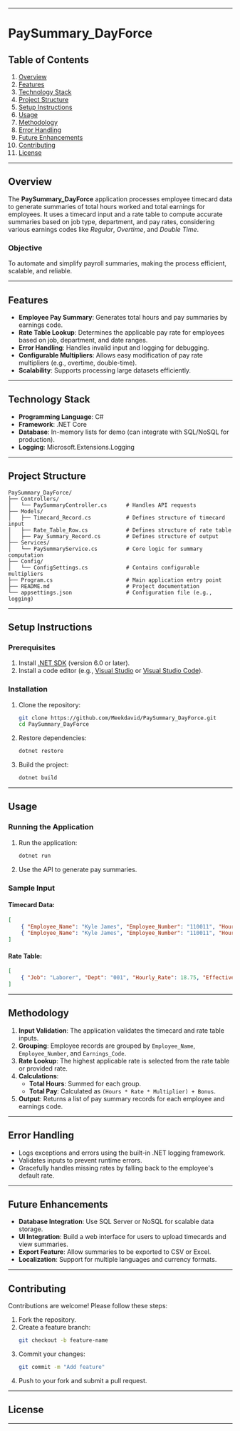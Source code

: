 

---

# **PaySummary_DayForce**

## **Table of Contents**
1. [Overview](#overview)  
2. [Features](#features)  
3. [Technology Stack](#technology-stack)  
4. [Project Structure](#project-structure)  
5. [Setup Instructions](#setup-instructions)  
6. [Usage](#usage)  
7. [Methodology](#methodology)  
8. [Error Handling](#error-handling)  
9. [Future Enhancements](#future-enhancements)  
10. [Contributing](#contributing)  
11. [License](#license)  

---

## **Overview**
The **PaySummary_DayForce** application processes employee timecard data to generate summaries of total hours worked and total earnings for employees. It uses a timecard input and a rate table to compute accurate summaries based on job type, department, and pay rates, considering various earnings codes like *Regular*, *Overtime*, and *Double Time*.

### **Objective**
To automate and simplify payroll summaries, making the process efficient, scalable, and reliable.

---

## **Features**
- **Employee Pay Summary**: Generates total hours and pay summaries by earnings code.  
- **Rate Table Lookup**: Determines the applicable pay rate for employees based on job, department, and date ranges.  
- **Error Handling**: Handles invalid input and logging for debugging.  
- **Configurable Multipliers**: Allows easy modification of pay rate multipliers (e.g., overtime, double-time).  
- **Scalability**: Supports processing large datasets efficiently.  

---

## **Technology Stack**
- **Programming Language**: C#  
- **Framework**: .NET Core  
- **Database**: In-memory lists for demo (can integrate with SQL/NoSQL for production).  
- **Logging**: Microsoft.Extensions.Logging  

---

## **Project Structure**
```plaintext
PaySummary_DayForce/
├── Controllers/
│   └── PaySummaryController.cs      # Handles API requests
├── Models/
│   ├── Timecard_Record.cs           # Defines structure of timecard input
│   ├── Rate_Table_Row.cs            # Defines structure of rate table
│   ├── Pay_Summary_Record.cs        # Defines structure of output
├── Services/
│   └── PaySummaryService.cs         # Core logic for summary computation
├── Config/
│   └── ConfigSettings.cs            # Contains configurable multipliers
├── Program.cs                       # Main application entry point
├── README.md                        # Project documentation
└── appsettings.json                 # Configuration file (e.g., logging)
```

---

## **Setup Instructions**

### Prerequisites
1. Install [.NET SDK](https://dotnet.microsoft.com/download) (version 6.0 or later).  
2. Install a code editor (e.g., [Visual Studio](https://visualstudio.microsoft.com/) or [Visual Studio Code](https://code.visualstudio.com/)).  

### Installation
1. Clone the repository:  
   ```bash
   git clone https://github.com/Meekdavid/PaySummary_DayForce.git
   cd PaySummary_DayForce
   ```
2. Restore dependencies:  
   ```bash
   dotnet restore
   ```
3. Build the project:  
   ```bash
   dotnet build
   ```

---

## **Usage**
### Running the Application
1. Run the application:  
   ```bash
   dotnet run
   ```
2. Use the API to generate pay summaries.

### Sample Input
#### Timecard Data:
```json
[
    { "Employee_Name": "Kyle James", "Employee_Number": "110011", "Hours": 40, "Rate": 18.75, "Earnings_Code": "Regular", "Job_Worked": "Laborer", "Dept_Worked": "001", "Date_Worked": "2024-01-15", "Bonus": 0 },
    { "Employee_Name": "Kyle James", "Employee_Number": "110011", "Hours": 8, "Rate": 18.75, "Earnings_Code": "Overtime", "Job_Worked": "Laborer", "Dept_Worked": "001", "Date_Worked": "2024-01-16", "Bonus": 0 }
]
```

#### Rate Table:
```json
[
    { "Job": "Laborer", "Dept": "001", "Hourly_Rate": 18.75, "Effective_Start": "2024-01-01", "Effective_End": "2024-12-31" }
]
```

---

## **Methodology**
1. **Input Validation**: The application validates the timecard and rate table inputs.
2. **Grouping**: Employee records are grouped by `Employee_Name`, `Employee_Number`, and `Earnings_Code`.
3. **Rate Lookup**: The highest applicable rate is selected from the rate table or provided rate.
4. **Calculations**:
   - **Total Hours**: Summed for each group.
   - **Total Pay**: Calculated as `(Hours * Rate * Multiplier) + Bonus`.
5. **Output**: Returns a list of pay summary records for each employee and earnings code.

---

## **Error Handling**
- Logs exceptions and errors using the built-in .NET logging framework.
- Validates inputs to prevent runtime errors.
- Gracefully handles missing rates by falling back to the employee's default rate.

---

## **Future Enhancements**
- **Database Integration**: Use SQL Server or NoSQL for scalable data storage.  
- **UI Integration**: Build a web interface for users to upload timecards and view summaries.  
- **Export Feature**: Allow summaries to be exported to CSV or Excel.  
- **Localization**: Support for multiple languages and currency formats.  

---

## **Contributing**
Contributions are welcome! Please follow these steps:
1. Fork the repository.
2. Create a feature branch:  
   ```bash
   git checkout -b feature-name
   ```
3. Commit your changes:  
   ```bash
   git commit -m "Add feature"
   ```
4. Push to your fork and submit a pull request.

---

## **License**


---

